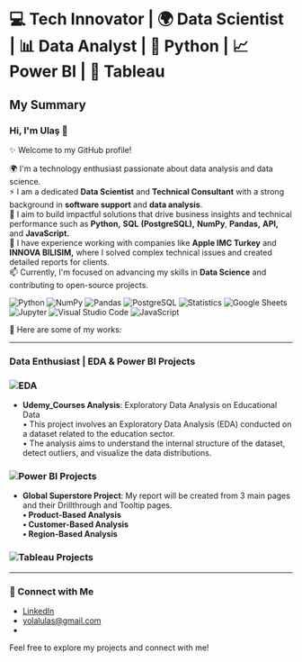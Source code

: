 # 💻 Tech Innovator | 🌍 Data Scientist | 📊 Data Analyst | 🐍 Python | 📈 Power BI | 🔷 Tableau 

## My Summary
### Hi, I'm Ulaş 👋

✨ Welcome to my GitHub profile!   

🌍 I'm a technology enthusiast passionate about data analysis and data science.  
⚡ I am a dedicated **Data Scientist** and **Technical Consultant** with a strong background in **software support** and **data analysis**.   
🌱 I aim to build impactful solutions that drive business insights and technical performance such as **Python,** **SQL** **(PostgreSQL),** **NumPy**, **Pandas,** **API,** and **JavaScript.**     
🔭 I have experience working with companies like **Apple IMC Turkey** and **INNOVA BILISIM,** where I solved complex technical issues and created detailed reports for clients.   
📫 Currently, I'm focused on advancing my skills in **Data Science** and contributing to open-source projects.   

![Python](https://img.shields.io/badge/Python-3776AB?style=for-the-badge&logo=python&logoColor=white)
![NumPy](https://img.shields.io/badge/NumPy-013243?style=for-the-badge&logo=numpy&logoColor=white)
![Pandas](https://img.shields.io/badge/Pandas-150458?style=for-the-badge&logo=pandas&logoColor=white)
![PostgreSQL](https://img.shields.io/badge/PostgreSQL-316192?style=for-the-badge&logo=postgresql&logoColor=white)
![Statistics](https://img.shields.io/badge/Statistics-0052CC?style=for-the-badge)
![Google Sheets](https://img.shields.io/badge/Google%20Sheets-34A853?style=for-the-badge&logo=google-sheets&logoColor=white)
![Jupyter](https://img.shields.io/badge/Jupyter-F37626?style=for-the-badge&logo=jupyter&logoColor=white)
![Visual Studio Code](https://img.shields.io/badge/Visual%20Studio%20Code-0078D4?style=for-the-badge&logo=visual-studio-code&logoColor=white)
![JavaScript](https://img.shields.io/badge/JavaScript-F7DF1E?style=for-the-badge&logo=javascript&logoColor=black)


👯 Here are some of my works:

---
### Data Enthusiast | EDA & Power BI Projects
###  ![EDA](https://img.shields.io/badge/EDA-Projects-blue?style=for-the-badge)
- **Udemy_Courses Analysis**: Exploratory Data Analysis on Educational Data  
• This project involves an Exploratory Data Analysis (EDA) conducted on a dataset related to the education sector.   
• The analysis aims to understand the internal structure of the dataset, detect outliers, and visualize the data distributions.  

###  ![Power BI Projects](https://img.shields.io/badge/Power%20BI%20Projects-F2C811?style=for-the-badge&logo=power-bi&logoColor=black)
- **Global Superstore Project**: My report will be created from 3 main pages and their Drillthrough and Tooltip pages.  
**• Product-Based Analysis**  
**• Customer-Based Analysis**  
**• Region-Based Analysis**  

###  ![Tableau Projects](https://img.shields.io/badge/Tableau%20Projects-E97627?style=for-the-badge&logo=tableau&logoColor=white)

---

### 🔗 Connect with Me
- [LinkedIn](https://www.linkedin.com/in/ulas-s-yolal)
- [yolalulas@gmail.com](#)
- 

Feel free to explore my projects and connect with me!

<!--
**UlasSY/UlassY** is a ✨ _special_ ✨ repository because its `README.md` (this file) appears on your GitHub profile.

Here are some ideas to get you started:

- 🔭 I’m currently working on ...
- 🌱 I’m currently learning ...
- 👯 I’m looking to collaborate on ...
- 🤔 I’m looking for help with ...
- 💬 Ask me about ...
- 📫 How to reach me: ...
- 😄 Pronouns: ...
- ⚡ Fun fact: ...
- 📈 📊
-->
